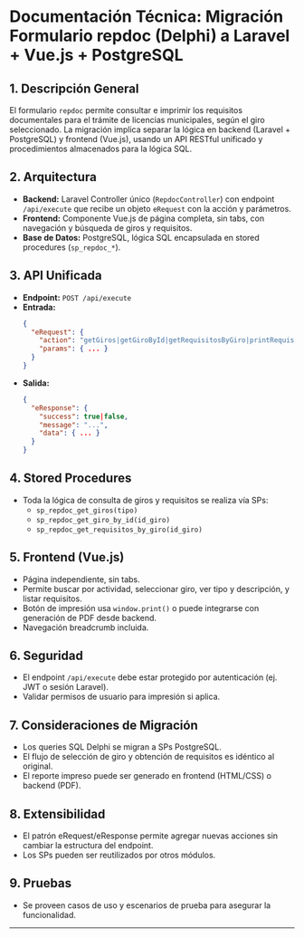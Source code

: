 # Documentación Técnica: Migración Formulario repdoc (Delphi) a Laravel + Vue.js + PostgreSQL

## 1. Descripción General
El formulario `repdoc` permite consultar e imprimir los requisitos documentales para el trámite de licencias municipales, según el giro seleccionado. La migración implica separar la lógica en backend (Laravel + PostgreSQL) y frontend (Vue.js), usando un API RESTful unificado y procedimientos almacenados para la lógica SQL.

## 2. Arquitectura
- **Backend:** Laravel Controller único (`RepdocController`) con endpoint `/api/execute` que recibe un objeto `eRequest` con la acción y parámetros.
- **Frontend:** Componente Vue.js de página completa, sin tabs, con navegación y búsqueda de giros y requisitos.
- **Base de Datos:** PostgreSQL, lógica SQL encapsulada en stored procedures (`sp_repdoc_*`).

## 3. API Unificada
- **Endpoint:** `POST /api/execute`
- **Entrada:**
  ```json
  {
    "eRequest": {
      "action": "getGiros|getGiroById|getRequisitosByGiro|printRequisitos",
      "params": { ... }
    }
  }
  ```
- **Salida:**
  ```json
  {
    "eResponse": {
      "success": true|false,
      "message": "...",
      "data": { ... }
    }
  }
  ```

## 4. Stored Procedures
- Toda la lógica de consulta de giros y requisitos se realiza vía SPs:
  - `sp_repdoc_get_giros(tipo)`
  - `sp_repdoc_get_giro_by_id(id_giro)`
  - `sp_repdoc_get_requisitos_by_giro(id_giro)`

## 5. Frontend (Vue.js)
- Página independiente, sin tabs.
- Permite buscar por actividad, seleccionar giro, ver tipo y descripción, y listar requisitos.
- Botón de impresión usa `window.print()` o puede integrarse con generación de PDF desde backend.
- Navegación breadcrumb incluida.

## 6. Seguridad
- El endpoint `/api/execute` debe estar protegido por autenticación (ej. JWT o sesión Laravel).
- Validar permisos de usuario para impresión si aplica.

## 7. Consideraciones de Migración
- Los queries SQL Delphi se migran a SPs PostgreSQL.
- El flujo de selección de giro y obtención de requisitos es idéntico al original.
- El reporte impreso puede ser generado en frontend (HTML/CSS) o backend (PDF).

## 8. Extensibilidad
- El patrón eRequest/eResponse permite agregar nuevas acciones sin cambiar la estructura del endpoint.
- Los SPs pueden ser reutilizados por otros módulos.

## 9. Pruebas
- Se proveen casos de uso y escenarios de prueba para asegurar la funcionalidad.

---
